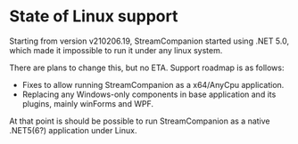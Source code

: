 # State of Linux support

Starting from version v210206.19, StreamCompanion started using .NET 5.0, which made it impossible to run it under any linux system.

There are plans to change this, but no ETA. Support roadmap is as follows:

* Fixes to allow running StreamCompanion as a x64/AnyCpu application.
* Replacing any Windows-only components in base application and its plugins, mainly winForms and WPF.

At that point is should be possible to run StreamCompanion as a native .NET5(6?) application under Linux.
